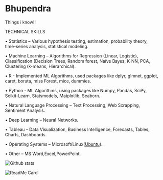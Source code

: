 # Bhupendra

Things i know!!

TECHNICAL SKILLS

•	Statistics – Various hypothesis testing, estimation, probability theory, time-series analysis, statistical modeling.

•	Machine Learning – Algorithms for Regression (Linear, Logistic), Classification (Decision Trees, Random forest, Naïve Bayes, K-NN, PCA, Clustering (k-means, Hierarchical).

•	R - Implemented ML Algorithms, used packages like dplyr, glmnet, ggplot, caret, boruta, miss Forest, mice, dummies.

•	Python - ML Algorithms, using packages like Numpy, Pandas, SciPy, Scikit-Learn, Statsmodels, Matplotlib, Seaborn.

•	Natural Language Processing – Text Processing, Web Scrapping, Sentiment Analysis.

•	Deep Learning – Neural Networks.

•	Tableau – Data Visualization, Business Intelligence, Forecasts, Tables, Charts, Dashboards.

•	Operating Systems – Microsoft/Linux([Ubuntu](https://en.wikipedia.org/wiki/Ubuntu)).

•	Other – MS Word,Excel,PowerPoint.


![Github stats](https://github-readme-stats.vercel.app/api?username=bss1211)


![ReadMe Card](https://github-readme-stats.vercel.app/api/pin/?username=bss1211&repo=Bhupendra)


